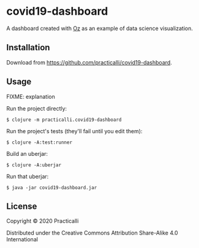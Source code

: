 # covid19-dashboard

A dashboard created with [Oz](https://github.com/metasoarous/oz) as an example of data science visualization.

## Installation

Download from https://github.com/practicalli/covid19-dashboard.

## Usage

FIXME: explanation

Run the project directly:

    $ clojure -m practicalli.covid19-dashboard

Run the project's tests (they'll fail until you edit them):

    $ clojure -A:test:runner

Build an uberjar:

    $ clojure -A:uberjar

Run that uberjar:

    $ java -jar covid19-dashboard.jar


## License

Copyright © 2020 Practicalli

Distributed under the Creative Commons Attribution Share-Alike 4.0 International
